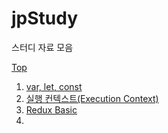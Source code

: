 # jpStudy
스터디 자료 모음

[Top](https://github.com/jeremykwon/acryl_study/tree/main/Dawson)

1. [var, let, const](https://github.com/Dawson-Park/jpStudy/blob/main/21-Dec-3th/var%2Clet%2Cconst.md#var-let-const)
2. [실행 컨텍스트(Execution Context)](https://github.com/Dawson-Park/jpStudy/blob/main/21-Dec-4th/execution%20context.md#%EC%8B%A4%ED%96%89-%EC%BB%A8%ED%85%8D%EC%8A%A4%ED%8A%B8)
3. [Redux Basic](https://github.com/Dawson-Park/jpStudy/blob/main/22-Jan-1th/redux.md#redux)
4. 
